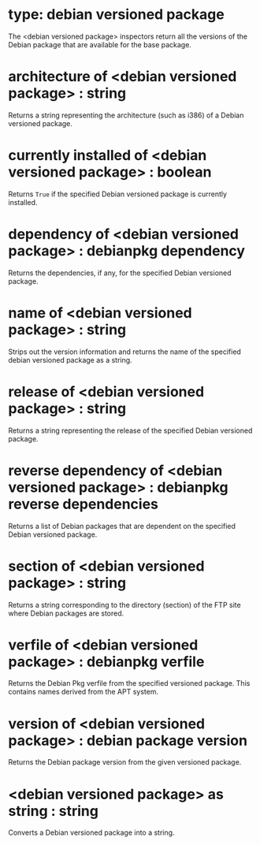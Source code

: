 # type: debian versioned package

The &lt;debian versioned package&gt; inspectors return all the versions of the Debian package that are available for the base package.

# architecture of &lt;debian versioned package&gt; : string

Returns a string representing the architecture (such as i386) of a Debian versioned package.

# currently installed of &lt;debian versioned package&gt; : boolean

Returns `True` if the specified Debian versioned package is currently installed.

# dependency of &lt;debian versioned package&gt; : debianpkg dependency

Returns the dependencies, if any, for the specified Debian versioned package.

# name of &lt;debian versioned package&gt; : string

Strips out the version information and returns the name of the specified debian versioned package as a string.

# release of &lt;debian versioned package&gt; : string

Returns a string representing the release of the specified Debian versioned package.

# reverse dependency of &lt;debian versioned package&gt; : debianpkg reverse dependencies

Returns a list of Debian packages that are dependent on the specified Debian versioned package.

# section of &lt;debian versioned package&gt; : string

Returns a string corresponding to the directory (section) of the FTP site where Debian packages are stored.

# verfile of &lt;debian versioned package&gt; : debianpkg verfile

Returns the Debian Pkg verfile from the specified versioned package. This contains names derived from the APT system.

# version of &lt;debian versioned package&gt; : debian package version

Returns the Debian package version from the given versioned package.

# &lt;debian versioned package&gt; as string : string

Converts a Debian versioned package into a string.
